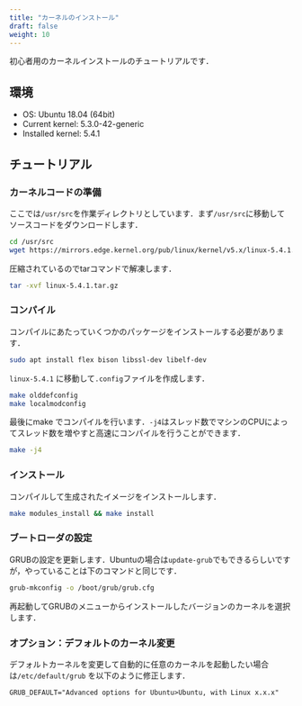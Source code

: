 ```yaml
---
title: "カーネルのインストール"
draft: false
weight: 10
---
```

初心者用のカーネルインストールのチュートリアルです．

## 環境

- OS: Ubuntu 18.04 (64bit)
- Current kernel: 5.3.0-42-generic
- Installed kernel: 5.4.1

## チュートリアル

### カーネルコードの準備

ここでは`/usr/src`を作業ディレクトリとしています．まず`/usr/src`に移動してソースコードをダウンロードします．

```sh
cd /usr/src
wget https://mirrors.edge.kernel.org/pub/linux/kernel/v5.x/linux-5.4.1.tar.gz
```

圧縮されているのでtarコマンドで解凍します．

```sh
tar -xvf linux-5.4.1.tar.gz
```

### コンパイル

コンパイルにあたっていくつかのパッケージをインストールする必要があります．

```sh
sudo apt install flex bison libssl-dev libelf-dev
```

`linux-5.4.1` に移動して`.config`ファイルを作成します．

```sh
make olddefconfig
make localmodconfig
```

最後にmake でコンパイルを行います．`-j4`はスレッド数でマシンのCPUによってスレッド数を増やすと高速にコンパイルを行うことができます．

```sh
make -j4
```

### インストール

コンパイルして生成されたイメージをインストールします．

```sh
make modules_install && make install
```

### ブートローダの設定

GRUBの設定を更新します．Ubuntuの場合は`update-grub`でもできるらしいですが，やっていることは下のコマンドと同じです．

```sh
grub-mkconfig -o /boot/grub/grub.cfg
```

再起動してGRUBのメニューからインストールしたバージョンのカーネルを選択します．

### オプション：デフォルトのカーネル変更

デフォルトカーネルを変更して自動的に任意のカーネルを起動したい場合は`/etc/default/grub` を以下のように修正します．

```text
GRUB_DEFAULT="Advanced options for Ubuntu>Ubuntu, with Linux x.x.x"
```
